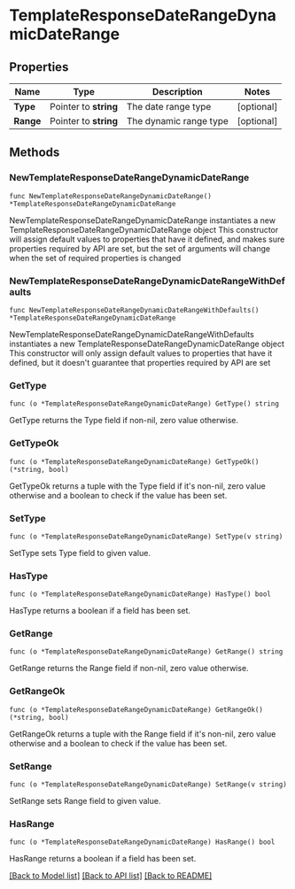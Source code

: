 # TemplateResponseDateRangeDynamicDateRange

## Properties

Name | Type | Description | Notes
------------ | ------------- | ------------- | -------------
**Type** | Pointer to **string** | The date range type | [optional] 
**Range** | Pointer to **string** | The dynamic range type | [optional] 

## Methods

### NewTemplateResponseDateRangeDynamicDateRange

`func NewTemplateResponseDateRangeDynamicDateRange() *TemplateResponseDateRangeDynamicDateRange`

NewTemplateResponseDateRangeDynamicDateRange instantiates a new TemplateResponseDateRangeDynamicDateRange object
This constructor will assign default values to properties that have it defined,
and makes sure properties required by API are set, but the set of arguments
will change when the set of required properties is changed

### NewTemplateResponseDateRangeDynamicDateRangeWithDefaults

`func NewTemplateResponseDateRangeDynamicDateRangeWithDefaults() *TemplateResponseDateRangeDynamicDateRange`

NewTemplateResponseDateRangeDynamicDateRangeWithDefaults instantiates a new TemplateResponseDateRangeDynamicDateRange object
This constructor will only assign default values to properties that have it defined,
but it doesn't guarantee that properties required by API are set

### GetType

`func (o *TemplateResponseDateRangeDynamicDateRange) GetType() string`

GetType returns the Type field if non-nil, zero value otherwise.

### GetTypeOk

`func (o *TemplateResponseDateRangeDynamicDateRange) GetTypeOk() (*string, bool)`

GetTypeOk returns a tuple with the Type field if it's non-nil, zero value otherwise
and a boolean to check if the value has been set.

### SetType

`func (o *TemplateResponseDateRangeDynamicDateRange) SetType(v string)`

SetType sets Type field to given value.

### HasType

`func (o *TemplateResponseDateRangeDynamicDateRange) HasType() bool`

HasType returns a boolean if a field has been set.

### GetRange

`func (o *TemplateResponseDateRangeDynamicDateRange) GetRange() string`

GetRange returns the Range field if non-nil, zero value otherwise.

### GetRangeOk

`func (o *TemplateResponseDateRangeDynamicDateRange) GetRangeOk() (*string, bool)`

GetRangeOk returns a tuple with the Range field if it's non-nil, zero value otherwise
and a boolean to check if the value has been set.

### SetRange

`func (o *TemplateResponseDateRangeDynamicDateRange) SetRange(v string)`

SetRange sets Range field to given value.

### HasRange

`func (o *TemplateResponseDateRangeDynamicDateRange) HasRange() bool`

HasRange returns a boolean if a field has been set.


[[Back to Model list]](../README.md#documentation-for-models) [[Back to API list]](../README.md#documentation-for-api-endpoints) [[Back to README]](../README.md)



